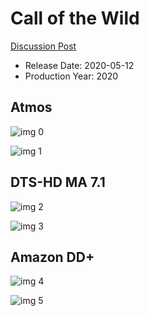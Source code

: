 # Call of the Wild

[Discussion Post](https://www.avsforum.com/threads/bass-eq-for-filtered-movies.2995212/post-59421694)

* Release Date: 2020-05-12
* Production Year: 2020

## Atmos

![img 0](https://i.imgur.com/v8Xfds1.jpg)

![img 1](https://i.imgur.com/W16A2MF.png)

## DTS-HD MA 7.1

![img 2](https://i.imgur.com/yboe2vA.jpg)

![img 3](https://i.imgur.com/PR5AnQZ.png)

## Amazon DD+

![img 4](https://i.imgur.com/Czu2KD2.jpg)

![img 5](https://i.imgur.com/cO8lCRZ.png)

